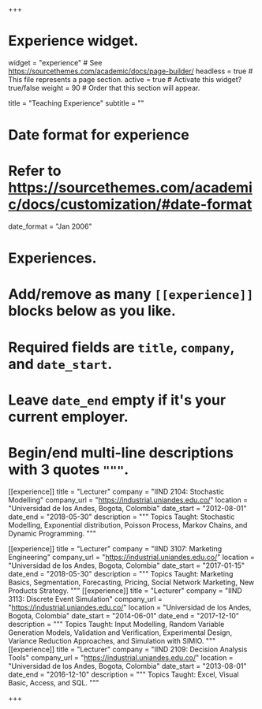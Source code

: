 +++
# Experience widget.
widget = "experience"  # See https://sourcethemes.com/academic/docs/page-builder/
headless = true  # This file represents a page section.
active = true  # Activate this widget? true/false
weight = 90  # Order that this section will appear.

title = "Teaching Experience"
subtitle = ""

# Date format for experience
#   Refer to https://sourcethemes.com/academic/docs/customization/#date-format
date_format = "Jan 2006"

# Experiences.
#   Add/remove as many `[[experience]]` blocks below as you like.
#   Required fields are `title`, `company`, and `date_start`.
#   Leave `date_end` empty if it's your current employer.
#   Begin/end multi-line descriptions with 3 quotes `"""`.
[[experience]]
  title = "Lecturer"
  company = "IIND 2104: Stochastic Modelling"
  company_url = "https://industrial.uniandes.edu.co/"
  location = "Universidad de los Andes, Bogota, Colombia"
  date_start = "2012-08-01"
  date_end = "2018-05-30"
  description = """
  Topics Taught: Stochastic Modelling, Exponential distribution, Poisson Process, Markov Chains, and Dynamic Programming.
  """

[[experience]]
  title = "Lecturer"
  company = "IIND 3107: Marketing Engineering"
  company_url = "https://industrial.uniandes.edu.co/"
  location = "Universidad de los Andes, Bogota, Colombia"
  date_start = "2017-01-15"
  date_end = "2018-05-30"
  description = """
  Topics Taught: Marketing Basics, Segmentation, Forecasting, Pricing, Social Network Marketing, New Products Strategy.
  """
  [[experience]]
  title = "Lecturer"
  company = "IIND 3113: Discrete Event Simulation"
  company_url = "https://industrial.uniandes.edu.co/"
  location = "Universidad de los Andes, Bogota, Colombia"
  date_start = "2014-06-01"
  date_end = "2017-12-10"
  description = """
  Topics Taught: Input Modelling, Random Variable Generation Models,  Validation and Verification, Experimental Design, Variance Reduction Approaches, and Simulation with SIMIO.
  """
  [[experience]]
  title = "Lecturer"
  company = "IIND 2109: Decision Analysis Tools"
  company_url = "https://industrial.uniandes.edu.co/"
  location = "Universidad de los Andes, Bogota, Colombia"
  date_start = "2013-08-01"
  date_end = "2016-12-10"
  description = """
  Topics Taught: Excel, Visual Basic, Access, and SQL.
  """

+++
